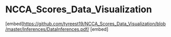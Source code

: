 # NCCA_Scores_Data_Visualization

[embed]https://github.com/tyreest19/NCCA_Scores_Data_Visualization/blob/master/Inferences/DataInferences.pdf/ [embed]
